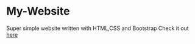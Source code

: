 # My-Website
Super simple website written with HTML,CSS and Bootstrap
Check it out [here](https://jer96.github.io)
